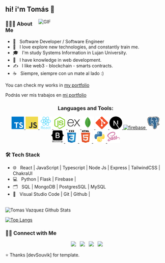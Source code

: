 <h2> hi! i'm Tomás 👋</h2>
<img align="right" alt="GIF" src="https://media1.giphy.com/media/TfelnmQ8VU3K/giphy.gif" width="400"/>

<h3> 👨🏻‍💻 About Me </h3>

- 🔭 &nbsp; Software Developer / Software Engineer
- 🤔 &nbsp; I love explore new technologies, and constantly train me.
- 🎓 &nbsp; I'm study Systems Information in Lujan University.
- 💼 &nbsp; I have knowledge in web development.
- ✍️ &nbsp; I like web3 - blockchain - smarts contracts.
- ☕ &nbsp; Siempre, siempre con un mate al lado :) 

You can check my works in <a href = 'https://tomasvazquez.web.app'>my portfolio</a>

Podrás ver mis trabajos en <a href = 'https://tomasvazquez.web.app'>mi portfolio</a>

<h3 align="center">Languages and Tools:</h3>
<p align="center"> 
  <a href="[https://www.typescript](https://www.typescriptlang.org/)" target="_blank" rel="noreferrer"> <img src="https://raw.githubusercontent.com/devicons/devicon/master/icons/typescript/typescript-original.svg" alt="typescript" width="40" height="40"/> </a>
  <a href="https://developer.mozilla.org/en-US/docs/Web/JavaScript" target="_blank" rel="noreferrer"> <img src="https://raw.githubusercontent.com/devicons/devicon/master/icons/javascript/javascript-original.svg" alt="javascript" width="40" height="40"/> </a>
  <a href="https://reactjs.org/" target="_blank" rel="noreferrer"> <img src="https://raw.githubusercontent.com/devicons/devicon/master/icons/react/react-original-wordmark.svg" alt="react" width="40" height="40"/> </a>
  <a href="https://nodejs.org" target="_blank" rel="noreferrer"> <img src="https://raw.githubusercontent.com/devicons/devicon/master/icons/nodejs/nodejs-original.svg" alt="nodejs" width="40" height="40"/> </a>
  <a href = 'https://expressjs.com/es/' target = "_blank" rel ="noferrerer"><img src = "https://raw.githubusercontent.com/devicons/devicon/master/icons/express/express-original.svg" alt = 'express' width='40' height= '40'</a>
    <a href="https://www.mongodb.com/es" target="_blank" rel="noreferrer"> <img src="https://raw.githubusercontent.com/devicons/devicon/master/icons/mongodb/mongodb-original.svg" alt="mongo" width="40" height="40"/> </a>
    <a href="https://git-scm.com/" target="_blank" rel="noreferrer"> <img src="https://raw.githubusercontent.com/devicons/devicon/master/icons/git/git-original.svg" alt="git" width="40" height="40"/> </a>
  <a href="https://nextjs.org/" target="_blank" rel="noreferrer"> <img src="https://raw.githubusercontent.com/devicons/devicon/master/icons/nextjs/nextjs-original.svg" alt="next" width="40" height="40"/> </a>
    <a href="https://firebase.google.com/" target="_blank" rel="noreferrer"> <img src="https://www.vectorlogo.zone/logos/firebase/firebase-icon.svg" alt="firebase" width="40" height="40"/> </a>
  <a href = "https://postgresql.org" target = "_blank" rel = "noreferrer"><img src = "https://raw.githubusercontent.com/devicons/devicon/master/icons/postgresql/postgresql-original.svg" alt = "postgresql" height='40' width = '40'></a>
  <a href="https://getbootstrap.com" target="_blank" rel="noreferrer"> <img src="https://raw.githubusercontent.com/devicons/devicon/master/icons/bootstrap/bootstrap-plain-wordmark.svg" alt="bootstrap" width="40" height="40"/> </a> <a href="https://www.w3schools.com/css/" target="_blank" rel="noreferrer"> <img src="https://raw.githubusercontent.com/devicons/devicon/master/icons/css3/css3-original-wordmark.svg" alt="css3" width="40" height="40"/> </a>  <a href="https://www.w3.org/html/" target="_blank" rel="noreferrer"> <img src="https://raw.githubusercontent.com/devicons/devicon/master/icons/html5/html5-original-wordmark.svg" alt="html5" width="40" height="40"/> </a>   <a href="https://www.python.org" target="_blank" rel="noreferrer"> <img src="https://raw.githubusercontent.com/devicons/devicon/master/icons/python/python-original.svg" alt="python" width="40" height="40"/> </a>  <a href="https://sass-lang.com" target="_blank" rel="noreferrer"> <img src="https://raw.githubusercontent.com/devicons/devicon/master/icons/sass/sass-original.svg" alt="sass" width="40" height="40"/> </a> </p>

<h3>🛠 Tech Stack</h3>

- 🌐 &nbsp; React | JavaScript | Typescript | Node Js | Express | TailwindCSS | ChakraUI
- 💻 &nbsp; Python | Flask | Firebase | 
- 🗂️ &nbsp; SQL | MongoDB | PostgresSQL | MySQL 
- 🔧 &nbsp; Visual Studio Code | Git | Github |

<br>

<img align="center" src='https://github-readme-stats.vercel.app/api?username=vazqueztomas&&show_icons=true&title_color=#1f619c&icon_color=bb2acf&text_color=daf7dc&bg_color=#1f619c%22' alt="Tomas Vazquez Github Stats">

</br>


[![Top Langs](https://github-readme-stats.vercel.app/api/top-langs/?username=vazqueztomas)](https://github.com/vazqueztomas/github-readme-stats)
<br>


<h3> 🤝🏻 Connect with Me </h3>

<p align="center">
&nbsp; <a href="https://twitter.com/tomasvazquez21" target="_blank" rel="noopener noreferrer"><img src="https://img.icons8.com/plasticine/100/000000/twitter.png" width="50" /></a>  
&nbsp; <a href="https://www.instagram.com/tomasvazquez21/" target="_blank" rel="noopener noreferrer"><img src="https://img.icons8.com/plasticine/100/000000/instagram-new.png" width="50" /></a>  
&nbsp; <a href="https://www.linkedin.com/in/tomasvazquez21/" target="_blank" rel="noopener noreferrer"><img src="https://img.icons8.com/plasticine/100/000000/linkedin.png" width="50" /></a>
&nbsp; <a href="mailto:vazquezt2018@gmail.com" target="_blank" rel="noopener noreferrer"><img src="https://img.icons8.com/plasticine/100/000000/gmail.png"  width="50" /></a>
</p>


⭐️ Thanks [devSouvik] for template.
<br>

